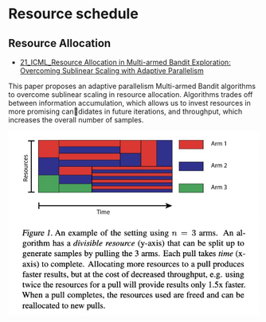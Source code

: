 # Resource schedule

## Resource Allocation
- [21_ICML_Resource Allocation in Multi-armed Bandit Exploration:
Overcoming Sublinear Scaling with Adaptive Parallelism](http://proceedings.mlr.press/v139/thananjeyan21a/thananjeyan21a.pdf)

This paper proposes an adaptive parallelism Multi-armed Bandit algorithms to overcome sublinear scaling in resource allocation. Algorithms trades off between information accumulation, which allows us to invest resources in more promising candidates in future iterations, and throughput, which increases the overall number of samples. 

![multi arm](figure/multi-arme.jpg)
